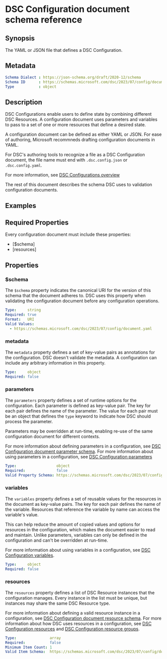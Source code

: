 # DSC Configuration document schema reference

## Synopsis

The YAML or JSON file that defines a DSC Configuration.

## Metadata

```yaml
Schema Dialect : https://json-schema.org/draft/2020-12/schema
Schema ID      : https://schemas.microsoft.com/dsc/2023/07/config/document.json
Type           : object
```

## Description

DSC Configurations enable users to define state by combining different DSC Resources. A
configuration document uses parameters and variables to pass to a set of one or more resources that
define a desired state.

A configuration document can be defined as either YAML or JSON. For ease of authoring, Microsoft recommneds drafting configuration documents in YAML.

For DSC's authoring tools to recognize a file as a DSC Configuration document, the file name must
end with `.dsc.config.json` or `.dsc.config.yaml`.

For more information, see [DSC Configurations overview][01]

The rest of this document describes the schema DSC uses to validation configuration documents.

## Examples

<!-- To-Do -->

## Required Properties

Every configuration document must include these properties:

- [$schema]
- [resources]

## Properties

### $schema

The `$schema` property indicates the canonical URI for the version of this schema that the document
adheres to. DSC uses this property when validating the configuration document before any
configuration operations.

```yaml
Type:     string
Required: true
Format:   URI
Valid Values:
  - https://schemas.microsoft.com/dsc/2023/07/config/document.yaml
```

### metadata

The `metadata` property defines a set of key-value pairs as annotations for the configuration. DSC
doesn't validate the metadata. A configuration can include any arbitrary information in this
property.

```yaml
Type:     object
Required: false
```

### parameters

The `parameters` property defines a set of runtime options for the configuration. Each parameter is defined as key-value pair. The key for each pair defines the name of the parameter. The value for each pair must be an object that defines the `type` keyword to indicate how DSC should process the parameter.

Parameters may be overridden at run-time, enabling re-use of the same configuration document for different contexts.

For more information about defining parameters in a configuration, see
[DSC Configuration document parameter schema][02]. For more information about using parameters in a
configuration, see [DSC Configuration parameters][03]

```yaml
Type:                  object
Required:              false
Valid Property Schema: https://schemas.microsoft.com/dsc/2023/07/config/document.parameter.yaml
```

### variables

The `variables` property defines a set of reusable values for the resources in the document as
key-value pairs. The key for each pair defines the name of the variable. Resources that reference
the variable by name can access the variable's value.

This can help reduce the amount of copied values and options for resources in the configuration,
which makes the document easier to read and maintain. Unlike parameters, variables can only be
defined in the configuration and can't be overridden at run-time.

For more information about using variables in a configuration, see
[DSC Configuration variables][04].

```yaml
Type:     object
Required: false
```

### resources

The `resources` property defines a list of DSC Resource instances that the configuration manages.
Every instance in the list must be unique, but instances may share the same DSC Resource type.

For more information about defining a valid resource instance in a configuration, see [DSC Configuration document resource schema][05]. For more information about how DSC uses resources in a configuration, see [DSC Configuration resources][06] and [DSC Configuration resource groups][07].

```yaml
Type:               array
Required:           false
Minimum Item Count: 1
Valid Item Schema:  https://schemas.microsoft.com/dsc/2023/07/config/document.resource.json
```

[01]: ../../../configurations/overview.md
[02]: parameter.md
[03]: ../../../configurations/parameters.md
[04]: ../../../configurations/variables.md
[05]: resource.md
[06]: ../../../configurations/resources.md
[07]: ../../../configurations/resource-groups.md
